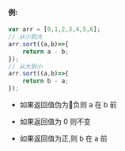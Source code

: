 #### 例:

```js
var arr = [0,1,2,3,4,5,6];
// 从小到大
arr.sort((a,b)=>{
    return a - b;
});
// 从大到小
arr.sort((a,b)=>{
    return b - a;
});
```

* 如果返回值伪为负则 a 在 b 前

* 如果返回值为 0 则不变

* 如果返回值为正,则 b 在 a 前